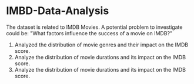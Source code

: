 # IMBD-Data-Analysis


The dataset is related to IMDB Movies. A potential problem to investigate could be: "What factors influence the success of a movie on IMDB?"

1. Analyzed the distribution of movie genres and their impact on the IMDB score.
2. Analyze the distribution of movie durations and its impact on the IMDB score.
3. Analyze the distribution of movie durations and its impact on the IMDB score.
